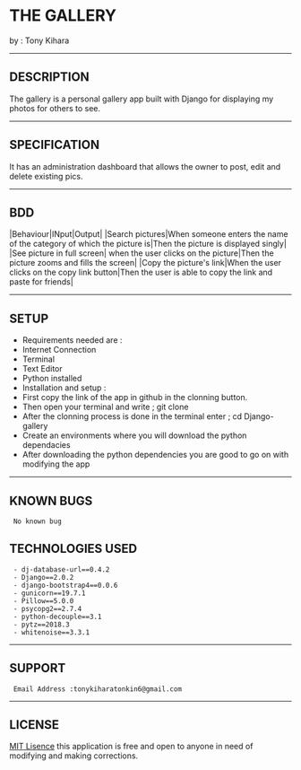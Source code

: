 # THE GALLERY

 by : Tony Kihara

 -----------------------------------
## DESCRIPTION
 
 The gallery is a personal gallery app built with Django for displaying my photos for others to see.

 ---------------------------------

## SPECIFICATION

 It has an administration dashboard that allows the owner to post, edit and delete existing pics.

 ------------------------------

## BDD
 
 |Behaviour|INput|Output|
 |Search pictures|When someone enters the name of the category of which the picture is|Then the picture is displayed singly|
 |See picture in full screen|
 when the user clicks on the picture|Then the picture zooms and fills the screen|
 |Copy the picture's link|When the user clicks on the copy link button|Then the user is able to copy the link and paste for friends|
 
 ----------------------------

## SETUP

 - Requirements needed are :
 - Internet Connection
 - Terminal
 - Text Editor
 - Python installed
 - Installation and setup :
 - First copy the link of the app in github in the clonning button.
 - Then open your terminal and write ; git clone <here comes the link you had copied>
 - After the clonning process is done in the terminal enter ; cd Django-gallery
 - Create an environments where you will download the python dependacies
 - After downloading the python dependencies you are good to go on with modifying the app

------------------------------------

## KNOWN BUGS
~~~
 No known bug
~~~

## TECHNOLOGIES USED
~~~
 - dj-database-url==0.4.2
 - Django==2.0.2
 - django-bootstrap4==0.0.6
 - gunicorn==19.7.1
 - Pillow==5.0.0
 - psycopg2==2.7.4
 - python-decouple==3.1
 - pytz==2018.3
 - whitenoise==3.3.1
~~~
----------------------------

## SUPPORT
~~~
 Email Address :tonykiharatonkin6@gmail.com
~~~

------------------------------

## LICENSE 

 [MIT Lisence]("https://github.com/Kihara-tony/LICENS/blob/master/LICENSE") this application is free and open to anyone in need of modifying and making corrections.
 
